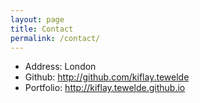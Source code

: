 ```yaml
---
layout: page
title: Contact
permalink: /contact/
---
```



* Address: London
* Github: http://github.com/kiflay.tewelde
* Portfolio: http://kiflay.tewelde.github.io